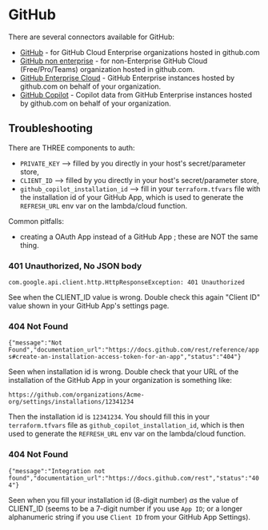 # GitHub

There are several connectors available for GitHub:

- [GitHub](github/README.md) - for GitHub Cloud Enterprise organizations hosted in github.com
- [GitHub non enterprise](github-non-enterprise/README.md) - for non-Enterprise GitHub Cloud (Free/Pro/Teams) organization hosted in github.com.
- [GitHub Enterprise Cloud](enterprise-server/README.md) - GitHub Enterprise instances hosted by github.com on behalf of your organization.
- [GitHub Copilot](copilot/README.md) - Copilot data from GitHub Enterprise instances hosted by github.com on behalf of your organization.


## Troubleshooting

There are THREE components to auth:
  - `PRIVATE_KEY` --> filled by you directly in your host's secret/parameter store,
  - `CLIENT_ID` --> filled by you directly in your host's secret/parameter store,
  - `github_copilot_installation_id` --> fill in your `terraform.tfvars` file with the installation id of your GitHub App, which is used to generate the `REFRESH_URL` env var on the lambda/cloud function.

Common pitfalls:
  - creating a OAuth App instead of a GitHub App ; these are NOT the same thing.

### 401 Unauthorized, No JSON body


`com.google.api.client.http.HttpResponseException: 401 Unauthorized `

See when the CLIENT_ID value is wrong. Double check this again "Client ID" value shown in your GitHub App's settings page.


### 404 Not Found
`{"message":"Not Found","documentation_url":"https://docs.github.com/rest/reference/apps#create-an-installation-access-token-for-an-app","status":"404"}`

Seen when installation id is wrong. Double check that your URL of the installation of the GitHub App in your organization is something like:

`https://github.com/organizations/Acme-org/settings/installations/12341234`

Then the installation id is `12341234`. You should fill this in your `terraform.tfvars` file as `github_copilot_installation_id`, which is then used to generate the `REFRESH_URL` env var on the lambda/cloud function.

### 404 Not Found

`{"message":"Integration not found","documentation_url":"https://docs.github.com/rest","status":"404"}`

Seen when you fill your installation id (8-digit number) *as* the value of CLIENT_ID (seems to be a 7-digit number if you use `App ID`; or a longer alphanumeric string if you use `Client ID` from your GitHub App Settings).

